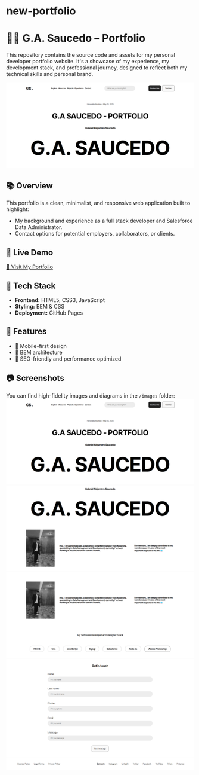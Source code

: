 # new-portfolio
# 🧑‍💻 G.A. Saucedo – Portfolio

This repository contains the source code and assets for my personal developer portfolio website. It's a showcase of my experience, my development stack, and professional journey, designed to reflect both my technical skills and personal brand.

![Portfolio Preview](./images/screenshot_1.png)

## 📚 Overview

This portfolio is a clean, minimalist, and responsive web application built to highlight:

- My background and experience as a full stack developer and Salesforce Data Administrator.
- Contact options for potential employers, collaborators, or clients.

## 🚀 Live Demo

[🔗 Visit My Portfolio](https://saucedogabriel.github.io/new-portfolio/)

## 🔧 Tech Stack

- **Frontend:** HTML5, CSS3, JavaScript
- **Styling:**  BEM & CSS
- **Deployment:** GitHub Pages

## 📁 Features

- 📱 Mobile-first design
- 🧩 BEM architecture
- 🧠 SEO-friendly and performance optimized

## 📷 Screenshots

You can find high-fidelity images and diagrams in the `/images` folder:
![Home screenshot](./images/screenshot_1.png)
![Section 1 screenshot](./images/screenshot_2.png)
![Section 2 screenshot](./images/screenshot_3.png)
![Section 3 screenshot](./images/screenshot_4.png)
![Footer screenshot](./images/screenshot_5.png)

